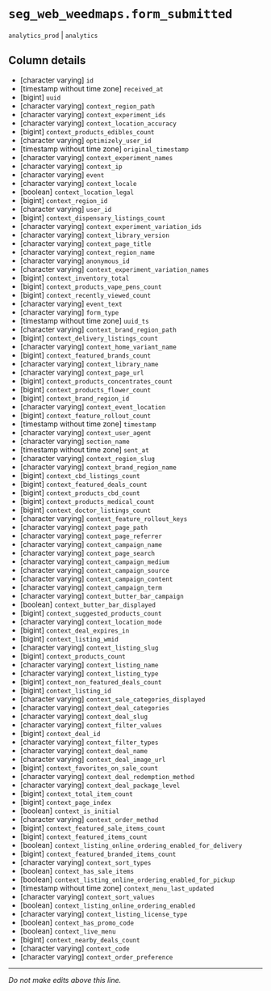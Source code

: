 # `seg_web_weedmaps.form_submitted`
`analytics_prod` | `analytics`

## Column details
* [character varying] `id`
* [timestamp without time zone] `received_at`
* [bigint]    `uuid`
* [character varying] `context_region_path`
* [character varying] `context_experiment_ids`
* [character varying] `context_location_accuracy`
* [bigint]    `context_products_edibles_count`
* [character varying] `optimizely_user_id`
* [timestamp without time zone] `original_timestamp`
* [character varying] `context_experiment_names`
* [character varying] `context_ip`
* [character varying] `event`
* [character varying] `context_locale`
* [boolean]   `context_location_legal`
* [bigint]    `context_region_id`
* [character varying] `user_id`
* [bigint]    `context_dispensary_listings_count`
* [character varying] `context_experiment_variation_ids`
* [character varying] `context_library_version`
* [character varying] `context_page_title`
* [character varying] `context_region_name`
* [character varying] `anonymous_id`
* [character varying] `context_experiment_variation_names`
* [bigint]    `context_inventory_total`
* [bigint]    `context_products_vape_pens_count`
* [bigint]    `context_recently_viewed_count`
* [character varying] `event_text`
* [character varying] `form_type`
* [timestamp without time zone] `uuid_ts`
* [character varying] `context_brand_region_path`
* [bigint]    `context_delivery_listings_count`
* [character varying] `context_home_variant_name`
* [bigint]    `context_featured_brands_count`
* [character varying] `context_library_name`
* [character varying] `context_page_url`
* [bigint]    `context_products_concentrates_count`
* [bigint]    `context_products_flower_count`
* [bigint]    `context_brand_region_id`
* [character varying] `context_event_location`
* [bigint]    `context_feature_rollout_count`
* [timestamp without time zone] `timestamp`
* [character varying] `context_user_agent`
* [character varying] `section_name`
* [timestamp without time zone] `sent_at`
* [character varying] `context_region_slug`
* [character varying] `context_brand_region_name`
* [bigint]    `context_cbd_listings_count`
* [bigint]    `context_featured_deals_count`
* [bigint]    `context_products_cbd_count`
* [bigint]    `context_products_medical_count`
* [bigint]    `context_doctor_listings_count`
* [character varying] `context_feature_rollout_keys`
* [character varying] `context_page_path`
* [character varying] `context_page_referrer`
* [character varying] `context_campaign_name`
* [character varying] `context_page_search`
* [character varying] `context_campaign_medium`
* [character varying] `context_campaign_source`
* [character varying] `context_campaign_content`
* [character varying] `context_campaign_term`
* [character varying] `context_butter_bar_campaign`
* [boolean]   `context_butter_bar_displayed`
* [bigint]    `context_suggested_products_count`
* [character varying] `context_location_mode`
* [bigint]    `context_deal_expires_in`
* [bigint]    `context_listing_wmid`
* [character varying] `context_listing_slug`
* [bigint]    `context_products_count`
* [character varying] `context_listing_name`
* [character varying] `context_listing_type`
* [bigint]    `context_non_featured_deals_count`
* [bigint]    `context_listing_id`
* [character varying] `context_sale_categories_displayed`
* [character varying] `context_deal_categories`
* [character varying] `context_deal_slug`
* [character varying] `context_filter_values`
* [bigint]    `context_deal_id`
* [character varying] `context_filter_types`
* [character varying] `context_deal_name`
* [character varying] `context_deal_image_url`
* [bigint]    `context_favorites_on_sale_count`
* [character varying] `context_deal_redemption_method`
* [character varying] `context_deal_package_level`
* [bigint]    `context_total_item_count`
* [bigint]    `context_page_index`
* [boolean]   `context_is_initial`
* [character varying] `context_order_method`
* [bigint]    `context_featured_sale_items_count`
* [bigint]    `context_featured_items_count`
* [boolean]   `context_listing_online_ordering_enabled_for_delivery`
* [bigint]    `context_featured_branded_items_count`
* [character varying] `context_sort_types`
* [boolean]   `context_has_sale_items`
* [boolean]   `context_listing_online_ordering_enabled_for_pickup`
* [timestamp without time zone] `context_menu_last_updated`
* [character varying] `context_sort_values`
* [boolean]   `context_listing_online_ordering_enabled`
* [character varying] `context_listing_license_type`
* [boolean]   `context_has_promo_code`
* [boolean]   `context_live_menu`
* [bigint]    `context_nearby_deals_count`
* [character varying] `context_code`
* [character varying] `context_order_preference`

-------------------------------------------------------------------------------
*Do not make edits above this line.*

